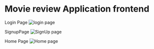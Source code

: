 # Movie review Application frontend

Login Page
![login page](https://github.com/Gowthammani4/movie_review_frontend/assets/88430577/80983de7-ed68-4453-bcda-e404439edf64)

SignupPage
![SignUp page](https://github.com/Gowthammani4/movie_review_frontend/assets/88430577/07fa390d-de89-4d3e-a390-7bc4b674f1ea)

Home Page
![Home page](https://github.com/Gowthammani4/movie_review_frontend/assets/88430577/c1639b7d-f69a-498e-ba8b-d2170a7dba3a)

